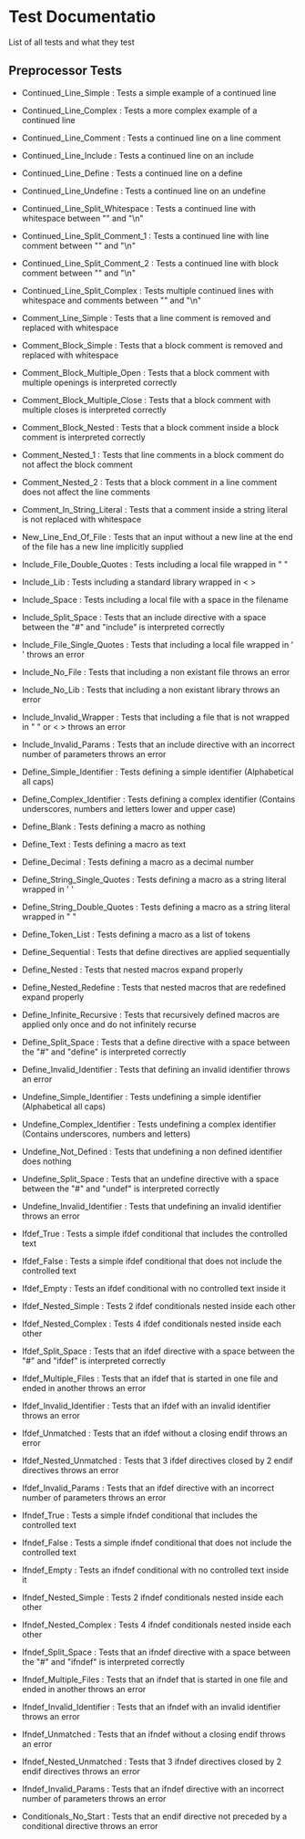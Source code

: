 # Test Documentatio

List of all tests and what they test

## Preprocessor Tests
* Continued_Line_Simple             : Tests a simple example of a continued line
* Continued_Line_Complex            : Tests a more complex example of a continued line
* Continued_Line_Comment            : Tests a continued line on a line comment
* Continued_Line_Include            : Tests a continued line on an include
* Continued_Line_Define             : Tests a continued line on a define
* Continued_Line_Undefine           : Tests a continued line on an undefine
* Continued_Line_Split_Whitespace   : Tests a continued line with whitespace between "\" and "\n"
* Continued_Line_Split_Comment_1    : Tests a continued line with line comment between "\" and "\n"
* Continued_Line_Split_Comment_2    : Tests a continued line with block comment between "\" and "\n"
* Continued_Line_Split_Complex      : Tests multiple continued lines with whitespace and comments between "\" and "\n"

* Comment_Line_Simple               : Tests that a line comment is removed and replaced with whitespace
* Comment_Block_Simple              : Tests that a block comment is removed and replaced with whitespace
* Comment_Block_Multiple_Open       : Tests that a block comment with multiple openings is interpreted correctly
* Comment_Block_Multiple_Close      : Tests that a block comment with multiple closes is interpreted correctly
* Comment_Block_Nested              : Tests that a block comment inside a block comment is interpreted correctly
* Comment_Nested_1                  : Tests that line comments in a block comment do not affect the block comment
* Comment_Nested_2                  : Tests that a block comment in a line comment does not affect the line comments
* Comment_In_String_Literal         : Tests that a comment inside a string literal is not replaced with whitespace

* New_Line_End_Of_File              : Tests that an input without a new line at the end of the file has a new line implicitly supplied

* Include_File_Double_Quotes        : Tests including a local file wrapped in " "
* Include_Lib                       : Tests including a standard library wrapped in < >
* Include_Space                     : Tests including a local file with a space in the filename
* Include_Split_Space               : Tests that an include directive with a space between the "#" and "include" is interpreted correctly
* Include_File_Single_Quotes        : Tests that including a local file wrapped in ' ' throws an error
* Include_No_File                   : Tests that including a non existant file throws an error
* Include_No_Lib                    : Tests that including a non existant library throws an error
* Include_Invalid_Wrapper           : Tests that including a file that is not wrapped in " " or < > throws an error
* Include_Invalid_Params            : Tests that an include directive with an incorrect number of parameters throws an error

* Define_Simple_Identifier          : Tests defining a simple identifier (Alphabetical all caps)
* Define_Complex_Identifier         : Tests defining a complex identifier (Contains underscores, numbers and letters lower and upper case)
* Define_Blank                      : Tests defining a macro as nothing
* Define_Text                       : Tests defining a macro as text
* Define_Decimal                    : Tests defining a macro as a decimal number
* Define_String_Single_Quotes       : Tests defining a macro as a string literal wrapped in ' '
* Define_String_Double_Quotes       : Tests defining a macro as a string literal wrapped in " "
* Define_Token_List                 : Tests defining a macro as a list of tokens
* Define_Sequential                 : Tests that define directives are applied sequentially
* Define_Nested                     : Tests that nested macros expand properly
* Define_Nested_Redefine            : Tests that nested macros that are redefined expand properly
* Define_Infinite_Recursive         : Tests that recursively defined macros are applied only once and do not infinitely recurse
* Define_Split_Space                : Tests that a define directive with a space between the "#" and "define" is interpreted correctly
* Define_Invalid_Identifier         : Tests that defining an invalid identifier throws an error

* Undefine_Simple_Identifier        : Tests undefining a simple identifier (Alphabetical all caps)
* Undefine_Complex_Identifier       : Tests undefining a complex identifier (Contains underscores, numbers and letters)
* Undefine_Not_Defined              : Tests that undefining a non defined identifier does nothing
* Undefine_Split_Space              : Tests that an undefine directive with a space between the "#" and "undef" is interpreted correctly 
* Undefine_Invalid_Identifier       : Tests that undefining an invalid identifier throws an error

* Ifdef_True                        : Tests a simple ifdef conditional that includes the controlled text
* Ifdef_False                       : Tests a simple ifdef conditional that does not include the controlled text
* Ifdef_Empty                       : Tests an ifdef conditional with no controlled text inside it
* Ifdef_Nested_Simple               : Tests 2 ifdef conditionals nested inside each other
* Ifdef_Nested_Complex              : Tests 4 ifdef conditionals nested inside each other
* Ifdef_Split_Space                 : Tests that an ifdef directive with a space between the "#" and "ifdef" is interpreted correctly 
* Ifdef_Multiple_Files              : Tests that an ifdef that is started in one file and ended in another throws an error
* Ifdef_Invalid_Identifier          : Tests that an ifdef with an invalid identifier throws an error
* Ifdef_Unmatched                   : Tests that an ifdef without a closing endif throws an error
* Ifdef_Nested_Unmatched            : Tests that 3 ifdef directives closed by 2 endif directives throws an error
* Ifdef_Invalid_Params              : Tests that an ifdef directive with an incorrect number of parameters throws an error

* Ifndef_True                       : Tests a simple ifndef conditional that includes the controlled text
* Ifndef_False                      : Tests a simple ifndef conditional that does not include the controlled text
* Ifndef_Empty                      : Tests an ifndef conditional with no controlled text inside it
* Ifndef_Nested_Simple              : Tests 2 ifndef conditionals nested inside each other
* Ifndef_Nested_Complex             : Tests 4 ifndef conditionals nested inside each other
* Ifndef_Split_Space                : Tests that an ifndef directive with a space between the "#" and "ifndef" is interpreted correctly 
* Ifndef_Multiple_Files             : Tests that an ifndef that is started in one file and ended in another throws an error
* Ifndef_Invalid_Identifier         : Tests that an ifndef with an invalid identifier throws an error
* Ifndef_Unmatched                  : Tests that an ifndef without a closing endif throws an error
* Ifndef_Nested_Unmatched           : Tests that 3 ifndef directives closed by 2 endif directives throws an error
* Ifndef_Invalid_Params             : Tests that an ifndef directive with an incorrect number of parameters throws an error

* Conditionals_No_Start             : Tests that an endif directive not preceded by a conditional directive throws an error
